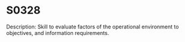 # S0328
Description: Skill to evaluate factors of the operational environment to objectives, and information requirements.
